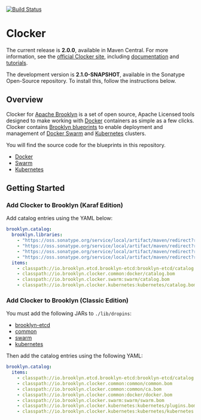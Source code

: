[![Build Status](https://travis-ci.org/brooklyncentral/clocker.svg?branch=master)](https://travis-ci.org/brooklyncentral/clocker)

# Clocker

The current release is **2.0.0**, available in Maven Central. For more
information, see the [official Clocker site](http://www.clocker.io/), including
[documentation](http://www.clocker.io/docs/) and [tutorials](http://www.clocker.io/tutorials/).

The development version is **2.1.0-SNAPSHOT**, available in the Sonatype Open-Source
repository. To install this, follow the instructions below.

## Overview

Clocker for [Apache Brooklyn](https://brooklyn.apache.org/) is a set of open
source, Apache Licensed tools designed to make working with [Docker](https://www.docker.com/)
containers as simple as a few clicks. Clocker contains [Brooklyn blueprints](http://brooklyn.apache.org/v/latest/start/blueprints.html)
to enable deployment and management of [Docker Swarm](https://www.docker.com/products/docker-swarm)
and [Kubernetes](http://kubernetes.io/) clusters.

You will find the source code for the blueprints in this repository.

*   [Docker](./common/src/main/resources/docker/)
*   [Swarm](./swarm/src/main/resources/swarm/)
*   [Kubernetes](./kubernetes/src/main/resources/kubernetes/)

## Getting Started

### Add Clocker to Brooklyn (Karaf Edition)

Add catalog entries using the YAML below:

```YAML
brooklyn.catalog:
  brooklyn.libraries:
    - "https://oss.sonatype.org/service/local/artifact/maven/redirect?r=snapshots&g=io.brooklyn.etcd&a=brooklyn-etcd&v=2.3.0-SNAPSHOT"
    - "https://oss.sonatype.org/service/local/artifact/maven/redirect?r=snapshots&g=io.brooklyn.clocker&a=clocker-common&v=2.1.0-SNAPSHOT"
    - "https://oss.sonatype.org/service/local/artifact/maven/redirect?r=snapshots&g=io.brooklyn.clocker&a=clocker-swarm&v=2.1.0-SNAPSHOT"
    - "https://oss.sonatype.org/service/local/artifact/maven/redirect?r=snapshots&g=io.brooklyn.clocker&a=clocker-kubernetes&v=2.1.0-SNAPSHOT"
  items:
    - classpath://io.brooklyn.etcd.brooklyn-etcd:brooklyn-etcd/catalog.bom
    - classpath://io.brooklyn.clocker.common:docker/catalog.bom
    - classpath://io.brooklyn.clocker.swarm:swarm/catalog.bom
    - classpath://io.brooklyn.clocker.kubernetes:kubernetes/catalog.bom
```

### Add Clocker to Brooklyn (Classic Edition)

You must add the following JARs to `./lib/dropins`:

*   [brooklyn-etcd](https://oss.sonatype.org/service/local/artifact/maven/redirect?r=snapshots&g=io.brooklyn.etcd&a=brooklyn-etcd&v=2.3.0-SNAPSHOT)
*   [common](https://oss.sonatype.org/service/local/artifact/maven/redirect?r=snapshots&g=io.brooklyn.clocker&a=clocker-common&v=2.1.0-SNAPSHOT)
*   [swarm](https://oss.sonatype.org/service/local/artifact/maven/redirect?r=snapshots&g=io.brooklyn.clocker&a=clocker-swarm&v=2.1.0-SNAPSHOT)
*   [kubernetes](https://oss.sonatype.org/service/local/artifact/maven/redirect?r=snapshots&g=io.brooklyn.clocker&a=clocker-kubernetes&v=2.1.0-SNAPSHOT)

Then add the catalog entries using the following YAML:

```YAML
brooklyn.catalog:
  items:
    - classpath://io.brooklyn.etcd.brooklyn-etcd:brooklyn-etcd/catalog.bom
    - classpath://io.brooklyn.clocker.common:common/common.bom
    - classpath://io.brooklyn.clocker.common:common/ca.bom
    - classpath://io.brooklyn.clocker.common:docker/docker.bom
    - classpath://io.brooklyn.clocker.swarm:swarm/swarm.bom
    - classpath://io.brooklyn.clocker.kubernetes:kubernetes/plugins.bom
    - classpath://io.brooklyn.clocker.kubernetes:kubernetes/kubernetes.bom
```
